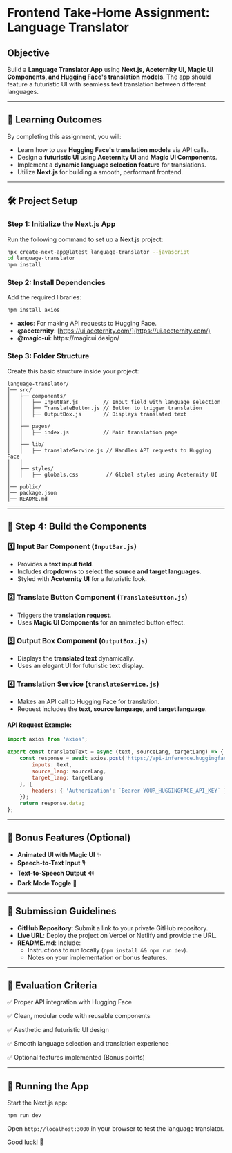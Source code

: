 
# Frontend Take-Home Assignment: Language Translator

## Objective

Build a **Language Translator App** using **Next.js, Aceternity UI, Magic UI Components, and Hugging Face's translation models**. The app should feature a futuristic UI with seamless text translation between different languages.

---

## 📌 Learning Outcomes

By completing this assignment, you will:

- Learn how to use **Hugging Face's translation models** via API calls.
- Design a **futuristic UI** using **Aceternity UI** and **Magic UI Components**.
- Implement a **dynamic language selection feature** for translations.
- Utilize **Next.js** for building a smooth, performant frontend.

---

## 🛠️ Project Setup

### Step 1: Initialize the Next.js App

Run the following command to set up a Next.js project:

```bash
npx create-next-app@latest language-translator --javascript
cd language-translator
npm install
```

### Step 2: Install Dependencies

Add the required libraries:

```bash
npm install axios 
```

- **axios**: For making API requests to Hugging Face.
- **@aceternity**: [https://ui.aceternity.com/](https://ui.aceternity.com/)
- **@magic-ui**: https\://magicui.design/&#x20;

### Step 3: Folder Structure

Create this basic structure inside your project:

```
language-translator/
│── src/
│   ├── components/
│   │   ├── InputBar.js        // Input field with language selection
│   │   ├── TranslateButton.js // Button to trigger translation
│   │   ├── OutputBox.js       // Displays translated text
│   │
│   ├── pages/
│   │   ├── index.js           // Main translation page
│   │
│   ├── lib/
│   │   ├── translateService.js // Handles API requests to Hugging Face
│   │
│   ├── styles/
│   │   ├── globals.css         // Global styles using Aceternity UI
│
│── public/
│── package.json
│── README.md
```

---

## 📌 Step 4: Build the Components

### 1️⃣ Input Bar Component (`InputBar.js`)

- Provides a **text input field**.
- Includes **dropdowns** to select the **source and target languages**.
- Styled with **Aceternity UI** for a futuristic look.

### 2️⃣ Translate Button Component (`TranslateButton.js`)

- Triggers the **translation request**.
- Uses **Magic UI Components** for an animated button effect.

### 3️⃣ Output Box Component (`OutputBox.js`)

- Displays the **translated text** dynamically.
- Uses an elegant UI for futuristic text display.

### 4️⃣ Translation Service (`translateService.js`)

- Makes an API call to Hugging Face for translation.
- Request includes the **text, source language, and target language**.

#### API Request Example:

```javascript
import axios from 'axios';

export const translateText = async (text, sourceLang, targetLang) => {
    const response = await axios.post('https://api-inference.huggingface.co/models/facebook/m2m100_418M', {
        inputs: text,
        source_lang: sourceLang,
        target_lang: targetLang
    }, {
        headers: { 'Authorization': `Bearer YOUR_HUGGINGFACE_API_KEY` }
    });
    return response.data;
};
```

---

## 🎯 Bonus Features (Optional)

- **Animated UI with Magic UI** ✨
- **Speech-to-Text Input** 🎙️
- **Text-to-Speech Output** 🔊
- **Dark Mode Toggle** 🌙

---

## 📝 Submission Guidelines

- **GitHub Repository**: Submit a link to your private GitHub repository.
- **Live URL**: Deploy the project on Vercel or Netlify and provide the URL.
- **README.md**: Include:
  - Instructions to run locally (`npm install && npm run dev`).
  - Notes on your implementation or bonus features.

---

## 🎯 Evaluation Criteria

✅ Proper API integration with Hugging Face

✅ Clean, modular code with reusable components

✅ Aesthetic and futuristic UI design

✅ Smooth language selection and translation experience

✅ Optional features implemented (Bonus points)

---

## 🚀 Running the App

Start the Next.js app:

```bash
npm run dev
```

Open `http://localhost:3000` in your browser to test the language translator.

Good luck! 🚀
